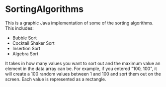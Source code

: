 # SortingAlgorithms
This is a graphic Java implementation of some of the sorting algorithms.
This includes:
- Bubble Sort
- Cocktail Shaker Sort
- Insertion Sort
- Algebra Sort

It takes in how many values you want to sort out and the maximum value an element in the data array can be.
For example, if you entered "100, 100", it will create a 100 random values between 1 and 100 and sort them out on the screen.
Each value is represented as a rectangle.
